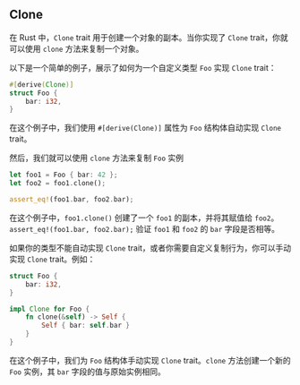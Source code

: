 ## Clone

在 Rust 中，`Clone` trait 用于创建一个对象的副本。当你实现了 `Clone` trait，你就可以使用 `clone` 方法来复制一个对象。

以下是一个简单的例子，展示了如何为一个自定义类型 `Foo` 实现 `Clone` trait：

```rust
#[derive(Clone)]
struct Foo {
    bar: i32,
}
```

在这个例子中，我们使用 `#[derive(Clone)]` 属性为 `Foo` 结构体自动实现 `Clone` trait。

然后，我们就可以使用 `clone` 方法来复制 `Foo` 实例

```rust
let foo1 = Foo { bar: 42 };
let foo2 = foo1.clone();

assert_eq!(foo1.bar, foo2.bar);
```

在这个例子中，`foo1.clone()` 创建了一个 `foo1` 的副本，并将其赋值给 `foo2`。`assert_eq!(foo1.bar, foo2.bar);` 验证 `foo1` 和 `foo2` 的 `bar` 字段是否相等。

如果你的类型不能自动实现 `Clone` trait，或者你需要自定义复制行为，你可以手动实现 `Clone` trait。例如：

```rust
struct Foo {
    bar: i32,
}

impl Clone for Foo {
    fn clone(&self) -> Self {
        Self { bar: self.bar }
    }
}
```

在这个例子中，我们为 `Foo` 结构体手动实现 `Clone` trait。`clone` 方法创建一个新的 `Foo` 实例，其 `bar` 字段的值与原始实例相同。